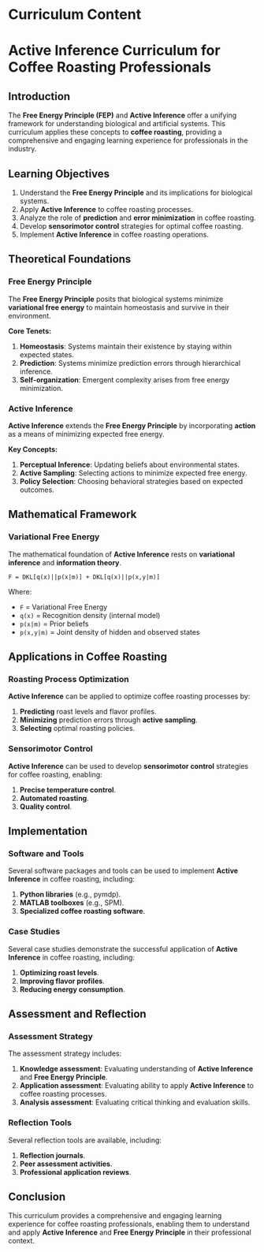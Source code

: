 # Curriculum Content

# Active Inference Curriculum for Coffee Roasting Professionals

## Introduction

The **Free Energy Principle (FEP)** and **Active Inference** offer a unifying framework for understanding biological and artificial systems. This curriculum applies these concepts to **coffee roasting**, providing a comprehensive and engaging learning experience for professionals in the industry.

## Learning Objectives

1. Understand the **Free Energy Principle** and its implications for biological systems.
2. Apply **Active Inference** to coffee roasting processes.
3. Analyze the role of **prediction** and **error minimization** in coffee roasting.
4. Develop **sensorimotor control** strategies for optimal coffee roasting.
5. Implement **Active Inference** in coffee roasting operations.

## Theoretical Foundations

### Free Energy Principle

The **Free Energy Principle** posits that biological systems minimize **variational free energy** to maintain homeostasis and survive in their environment.

**Core Tenets:**

1. **Homeostasis**: Systems maintain their existence by staying within expected states.
2. **Prediction**: Systems minimize prediction errors through hierarchical inference.
3. **Self-organization**: Emergent complexity arises from free energy minimization.

### Active Inference

**Active Inference** extends the **Free Energy Principle** by incorporating **action** as a means of minimizing expected free energy.

**Key Concepts:**

1. **Perceptual Inference**: Updating beliefs about environmental states.
2. **Active Sampling**: Selecting actions to minimize expected free energy.
3. **Policy Selection**: Choosing behavioral strategies based on expected outcomes.

## Mathematical Framework

### Variational Free Energy

The mathematical foundation of **Active Inference** rests on **variational inference** and **information theory**.

```mathematical
F = DKL[q(x)||p(x|m)] + DKL[q(x)||p(x,y|m)]
```

Where:

* `F` = Variational Free Energy
* `q(x)` = Recognition density (internal model)
* `p(x|m)` = Prior beliefs
* `p(x,y|m)` = Joint density of hidden and observed states

## Applications in Coffee Roasting

### Roasting Process Optimization

**Active Inference** can be applied to optimize coffee roasting processes by:

1. **Predicting** roast levels and flavor profiles.
2. **Minimizing** prediction errors through **active sampling**.
3. **Selecting** optimal roasting policies.

### Sensorimotor Control

**Active Inference** can be used to develop **sensorimotor control** strategies for coffee roasting, enabling:

1. **Precise temperature control**.
2. **Automated roasting**.
3. **Quality control**.

## Implementation

### Software and Tools

Several software packages and tools can be used to implement **Active Inference** in coffee roasting, including:

1. **Python libraries** (e.g., pymdp).
2. **MATLAB toolboxes** (e.g., SPM).
3. **Specialized coffee roasting software**.

### Case Studies

Several case studies demonstrate the successful application of **Active Inference** in coffee roasting, including:

1. **Optimizing roast levels**.
2. **Improving flavor profiles**.
3. **Reducing energy consumption**.

## Assessment and Reflection

### Assessment Strategy

The assessment strategy includes:

1. **Knowledge assessment**: Evaluating understanding of **Active Inference** and **Free Energy Principle**.
2. **Application assessment**: Evaluating ability to apply **Active Inference** to coffee roasting processes.
3. **Analysis assessment**: Evaluating critical thinking and evaluation skills.

### Reflection Tools

Several reflection tools are available, including:

1. **Reflection journals**.
2. **Peer assessment activities**.
3. **Professional application reviews**.

## Conclusion

This curriculum provides a comprehensive and engaging learning experience for coffee roasting professionals, enabling them to understand and apply **Active Inference** and **Free Energy Principle** in their professional context.